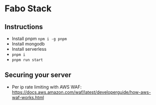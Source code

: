 # Fabo Stack

## Instructions
- Install pnpm ``npm i -g pnpm``
- Install mongodb
- Install serverless
- ``pnpm i``
- ``pnpm run start``

## Securing your server
- Per ip rate limiting with AWS WAF: https://docs.aws.amazon.com/waf/latest/developerguide/how-aws-waf-works.html
